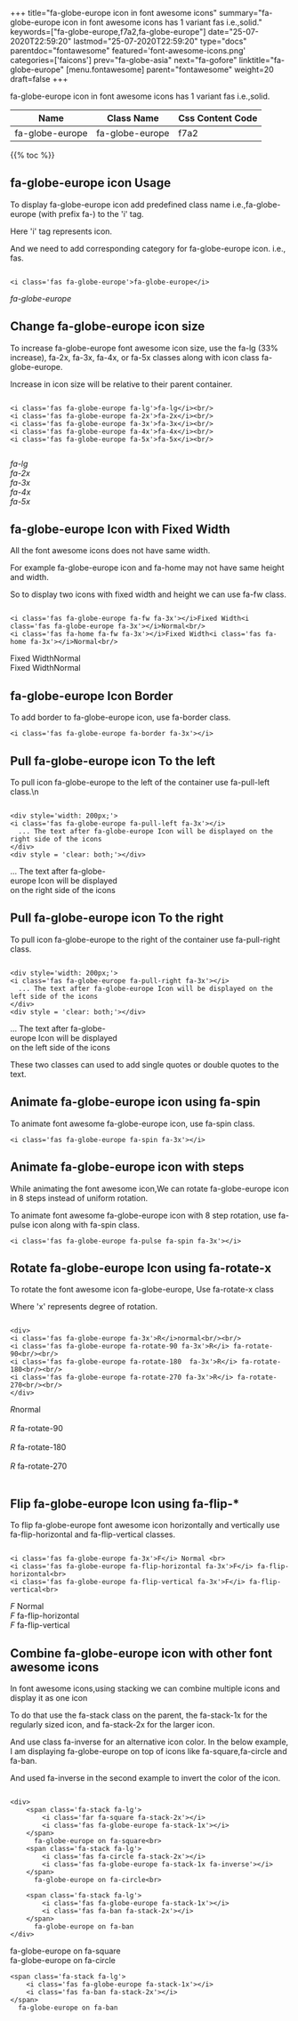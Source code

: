 +++
title="fa-globe-europe icon in font awesome icons"
summary="fa-globe-europe icon in font awesome icons has 1 variant fas i.e.,solid."
keywords=["fa-globe-europe,f7a2,fa-globe-europe"]
date="25-07-2020T22:59:20"
lastmod="25-07-2020T22:59:20"
type="docs"
parentdoc="fontawesome"
featured='font-awesome-icons.png'
categories=['faicons']
prev="fa-globe-asia"
next="fa-gofore"
linktitle="fa-globe-europe"
[menu.fontawesome]
parent="fontawesome"
weight=20
draft=false
+++


fa-globe-europe icon in font awesome icons has 1 variant fas i.e.,solid.

<div class='table-responsive'><table class='table'><thead><tr><th>Name</th><th>Class Name</th><th>Css Content Code</th></tr></thead><tbody><tr><td>fa-globe-europe</td><td>fa-globe-europe</td><td>f7a2</td></tr></tbody></table></div>


{{% toc %}}


## fa-globe-europe icon Usage

To display fa-globe-europe icon add predefined class name i.e.,fa-globe-europe (with prefix fa-) to the 'i' tag.

Here 'i' tag represents icon.

And we need to add corresponding category for fa-globe-europe icon. i.e., fas.


```

<i class='fas fa-globe-europe'>fa-globe-europe</i>
```

<i class='fas fa-globe-europe'>fa-globe-europe</i>




## Change fa-globe-europe icon size
To increase fa-globe-europe font awesome icon size, use the fa-lg (33% increase), fa-2x, fa-3x, fa-4x, or fa-5x classes along with icon class fa-globe-europe.

Increase in icon size will be relative to their parent container. 

```

<i class='fas fa-globe-europe fa-lg'>fa-lg</i><br/>
<i class='fas fa-globe-europe fa-2x'>fa-2x</i><br/>
<i class='fas fa-globe-europe fa-3x'>fa-3x</i><br/>
<i class='fas fa-globe-europe fa-4x'>fa-4x</i><br/>
<i class='fas fa-globe-europe fa-5x'>fa-5x</i><br/>
            
```

<i class='fas fa-globe-europe fa-lg'>fa-lg</i><br/>
<i class='fas fa-globe-europe fa-2x'>fa-2x</i><br/>
<i class='fas fa-globe-europe fa-3x'>fa-3x</i><br/>
<i class='fas fa-globe-europe fa-4x'>fa-4x</i><br/>
<i class='fas fa-globe-europe fa-5x'>fa-5x</i><br/>
            



## fa-globe-europe Icon with Fixed Width 

All the font awesome icons does not have same width.

For example fa-globe-europe icon and fa-home may not have same height and width.

So to display two icons with fixed width and height we can use fa-fw class.


```

<i class='fas fa-globe-europe fa-fw fa-3x'></i>Fixed Width<i class='fas fa-globe-europe fa-3x'></i>Normal<br/>
<i class='fas fa-home fa-fw fa-3x'></i>Fixed Width<i class='fas fa-home fa-3x'></i>Normal<br/>
```

<i class='fas fa-globe-europe fa-fw fa-3x'></i>Fixed Width<i class='fas fa-globe-europe fa-3x'></i>Normal<br/>
<i class='fas fa-home fa-fw fa-3x'></i>Fixed Width<i class='fas fa-home fa-3x'></i>Normal<br/>



## fa-globe-europe Icon Border 

To add border to fa-globe-europe icon, use fa-border class.


```
<i class='fas fa-globe-europe fa-border fa-3x'></i>

```
<i class='fas fa-globe-europe fa-border fa-3x'></i>





## Pull fa-globe-europe icon To the left

To pull icon fa-globe-europe to the left of the container use fa-pull-left class.\n

```

<div style='width: 200px;'>
<i class='fas fa-globe-europe fa-pull-left fa-3x'></i>
  ... The text after fa-globe-europe Icon will be displayed on the right side of the icons
</div>
<div style = 'clear: both;'></div>
```

<div style='width: 200px;'>
<i class='fas fa-globe-europe fa-pull-left fa-3x'></i>
  ... The text after fa-globe-europe Icon will be displayed on the right side of the icons
</div>
<div style = 'clear: both;'></div>




## Pull fa-globe-europe icon To the right
To pull icon fa-globe-europe to the right of the container use fa-pull-right class.

```

<div style='width: 200px;'>
<i class='fas fa-globe-europe fa-pull-right fa-3x'></i>
  ... The text after fa-globe-europe Icon will be displayed on the left side of the icons
</div>
<div style = 'clear: both;'></div>
```

<div style='width: 200px;'>
<i class='fas fa-globe-europe fa-pull-right fa-3x'></i>
  ... The text after fa-globe-europe Icon will be displayed on the left side of the icons
</div>
<div style = 'clear: both;'></div>

These two classes can used to add single quotes or double quotes to the text.


## Animate fa-globe-europe icon using fa-spin
To animate font awesome fa-globe-europe icon, use fa-spin class.

```
<i class='fas fa-globe-europe fa-spin fa-3x'></i>
```
<i class='fas fa-globe-europe fa-spin fa-3x'></i>




## Animate fa-globe-europe icon with steps
While animating the font awesome icon,We can rotate fa-globe-europe icon in 8 steps instead of uniform rotation.

To animate font awesome fa-globe-europe icon with 8 step rotation, use fa-pulse icon along with fa-spin class.


```
<i class='fas fa-globe-europe fa-pulse fa-spin fa-3x'></i>

```
<i class='fas fa-globe-europe fa-pulse fa-spin fa-3x'></i>





## Rotate fa-globe-europe Icon using fa-rotate-x
To rotate the font awesome icon fa-globe-europe, Use fa-rotate-x class

Where 'x' represents degree of rotation.


```

<div>
<i class='fas fa-globe-europe fa-3x'>R</i>normal<br/><br/>
<i class='fas fa-globe-europe fa-rotate-90 fa-3x'>R</i> fa-rotate-90<br/><br/> 
<i class='fas fa-globe-europe fa-rotate-180  fa-3x'>R</i> fa-rotate-180<br/><br/> 
<i class='fas fa-globe-europe fa-rotate-270 fa-3x'>R</i> fa-rotate-270<br/><br/>
</div>
```

<div>
<i class='fas fa-globe-europe fa-3x'>R</i>normal<br/><br/>
<i class='fas fa-globe-europe fa-rotate-90 fa-3x'>R</i> fa-rotate-90<br/><br/> 
<i class='fas fa-globe-europe fa-rotate-180  fa-3x'>R</i> fa-rotate-180<br/><br/> 
<i class='fas fa-globe-europe fa-rotate-270 fa-3x'>R</i> fa-rotate-270<br/><br/>
</div>




## Flip fa-globe-europe Icon using fa-flip-*
To flip fa-globe-europe font awesome icon horizontally and vertically use fa-flip-horizontal and fa-flip-vertical classes. 

```

<i class='fas fa-globe-europe fa-3x'>F</i> Normal <br>
<i class='fas fa-globe-europe fa-flip-horizontal fa-3x'>F</i> fa-flip-horizontal<br>
<i class='fas fa-globe-europe fa-flip-vertical fa-3x'>F</i> fa-flip-vertical<br>
```

<i class='fas fa-globe-europe fa-3x'>F</i> Normal <br>
<i class='fas fa-globe-europe fa-flip-horizontal fa-3x'>F</i> fa-flip-horizontal<br>
<i class='fas fa-globe-europe fa-flip-vertical fa-3x'>F</i> fa-flip-vertical<br>




## Combine fa-globe-europe icon with other font awesome icons
In font awesome icons,using stacking we can combine multiple icons and display it as one icon 

To do that use the fa-stack class on the parent, the fa-stack-1x for the regularly sized icon, and fa-stack-2x for the larger icon.

And use class fa-inverse for an alternative icon color. 
In the below example, I am displaying fa-globe-europe on top of icons like fa-square,fa-circle and fa-ban.

And used fa-inverse in the second example to invert the color of the icon.

```

<div>
    <span class='fa-stack fa-lg'>
        <i class='far fa-square fa-stack-2x'></i>
        <i class='fas fa-globe-europe fa-stack-1x'></i>
    </span>
      fa-globe-europe on fa-square<br>
    <span class='fa-stack fa-lg'>
        <i class='fas fa-circle fa-stack-2x'></i>
        <i class='fas fa-globe-europe fa-stack-1x fa-inverse'></i>
    </span>
      fa-globe-europe on fa-circle<br>

    <span class='fa-stack fa-lg'>
        <i class='fas fa-globe-europe fa-stack-1x'></i>
        <i class='fas fa-ban fa-stack-2x'></i>
    </span>
      fa-globe-europe on fa-ban
</div>
```

<div>
    <span class='fa-stack fa-lg'>
        <i class='far fa-square fa-stack-2x'></i>
        <i class='fas fa-globe-europe fa-stack-1x'></i>
    </span>
      fa-globe-europe on fa-square<br>
    <span class='fa-stack fa-lg'>
        <i class='fas fa-circle fa-stack-2x'></i>
        <i class='fas fa-globe-europe fa-stack-1x fa-inverse'></i>
    </span>
      fa-globe-europe on fa-circle<br>

    <span class='fa-stack fa-lg'>
        <i class='fas fa-globe-europe fa-stack-1x'></i>
        <i class='fas fa-ban fa-stack-2x'></i>
    </span>
      fa-globe-europe on fa-ban
</div>






